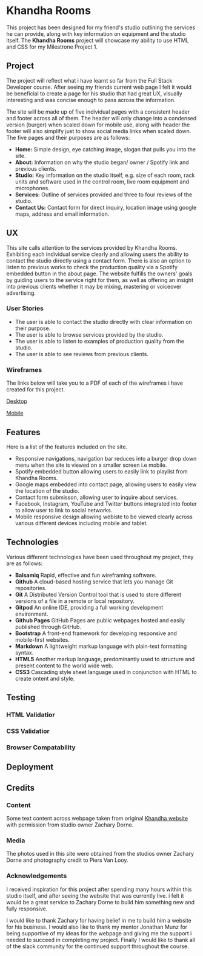 # Khandha Rooms

This project has been designed for my friend's studio outlining the services he can provide, along with key 
information on equipment and the studio itself. The **Khandha Rooms** project will showcase my ability to use HTML and CSS 
for my Milestrone Project 1.

## Project
The project will reflect what i have learnt so far from the Full Stack Developer course. After seeing my friends current web page I felt it would be beneficial to create
a page for his studio that had great UX, visually interesting and was concise enough to pass across the information. 

The site will be made up of five individual pages with a consistent header and footer across all of them. The header will only change into a condensed version (burger) when scaled down for mobile use, 
along with header the footer will also simplify just to show social media links when scaled down. 
The five pages and their purposes are as follows:

- **Home:** Simple design, eye catching image, slogan that pulls you into the site.
- **About:** Information on why the studio began/ owner / Spotify link and previous clients.
- **Studio:** Key information on the studio itself, e.g. size of each room, rack units and software used in the control room, live room equipment and microphones.
- **Services:** Outline of services provided and three to four reviews of the studio.
- **Contact Us:** Contact form for direct inquiry, location image using google maps, address and email information.

## UX
This site calls attention to the services provided by Khandha Rooms. Exhibiting each individual service clearly and allowing users the ability to contact the studio directly
using a contact form. There is also an option to listen to previous works to check the production quality via a Spotify embedded button in the about page. 
The website fulfills the owners' goals by guiding users to the service right for them, as well as offering an insight into previous clients whether it may be mixing, mastering or voiceover advertising.

### User Stories

- The user is able to contact the studio directly with clear information on their purpose.
- The user is able to browse services provided by the studio.
- The user is able to listen to examples of production quality from the studio.
- The user is able to see reviews from previous clients.

### Wireframes

The links below will take you to a PDF of each of the wireframes i have created for this project.

[Desktop](https://github.com/adams-ears/Khandharooms/blob/master/designs/KRdesktop.pdf)

[Mobile](https://github.com/adams-ears/Khandharooms/blob/master/designs/KRmobile.pdf)

## Features

Here is a list of the features included on the site.

- Responsive navigations, navigation bar reduces into a burger drop down menu when the site is viewed on a smaller screen i.e mobile.
- Spotify embedded button allowing users to easily link to playlist from Khandha Rooms.
- Google maps embedded into contact page, allowing users to easily view the location of the studio.
- Contact form submisson, allowing user to inquire about services.
- Facebook, Instagram, YouTube and Twitter buttons integrated into footer to allow user to link to social networks.
- Mobile responsive design allowing webiste to be viewed clearly across various different devices including mobile and tablet.

## Technologies

Various different technologies have been used throughout my project, they are as follows:

- **Balsamiq** Rapid, effective and fun wireframing software.
- **Github** A cloud-based hosting service that lets you manage Git repositories.
- **Git**  A Distributed Version Control tool that is used to store different versions of a file in a remote or local repository.
- **Gitpod** An online IDE, providing a full working development environment.
- **Github Pages** GitHub Pages are public webpages hosted and easily published through GitHub.
- **Bootstrap** A front-end framework for developing responsive and mobile-first websites.
- **Markdown** A lightweight markup language with plain-text formatting syntax.
- **HTML5** Another markup language, predominantly used to structure and present content to the world wide web.
- **CSS3** Cascading style sheet language used in conjunction with HTML to create ontent and style.

## Testing

### HTML Validatior

### CSS Validatior

### Browser Compatability

## Deployment

## Credits

### Content

Some text content across webpage taken from original [Khandha website](https://www.khandharooms.com/) with permission from
studio owner Zachary Dorne.

### Media

The photos used in this site were obtained from the studios owner Zachary Dorne and photography credit to Piers Van Looy.

### Acknowledgements

I received inspiration for this project after spending many hours within this studio itself, and after seeing the website that was
currently live. i felt it would be a great service to Zachary Dorne to build him something new and fully responsive. 

I would like to thank Zachary for having belief in me to build him a website for his business. I would also like to thank my mentor Jonathan Munz for being supportive 
of my ideas for the webpage and giving me the support i needed to succeed in completing my project. Finally I would like to thank all of the slack 
community for the continued support throughout the course.



